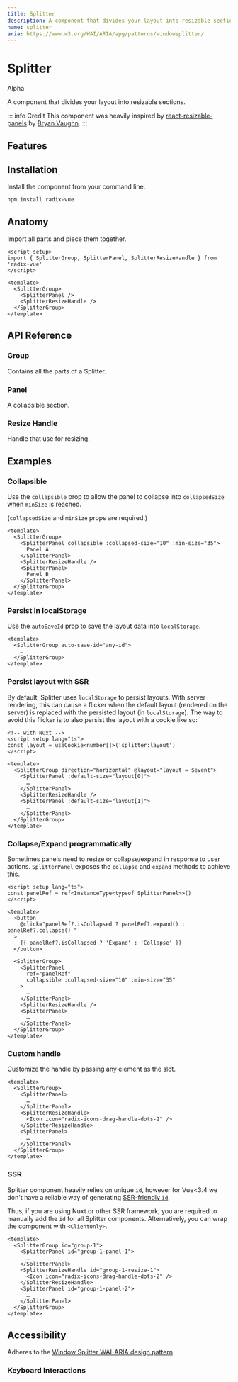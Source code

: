 ```yaml
---
title: Splitter
description: A component that divides your layout into resizable sections.
name: splitter
aria: https://www.w3.org/WAI/ARIA/apg/patterns/windowsplitter/
---
```



# Splitter

<Badge>Alpha</Badge>

<Description>
A component that divides your layout into resizable sections.
</Description>

<ComponentPreview name="Splitter" />

::: info Credit
This component was heavily inspired by [react-resizable-panels](https://github.com/bvaughn/react-resizable-panels) by [Bryan Vaughn](https://github.com/bvaughn).
:::

## Features

<Highlights
  :features="[
    'Supports keyboard interaction.',
    'Supports horizontal/vertical layout.',
    'Supports nested layout.',
    'Supports Right to Left direction.',
    'Can resize across another panel.',
    'Can be mounted conditionally.'
  ]"
/>
 
## Installation

Install the component from your command line.

```bash
npm install radix-vue
```

## Anatomy

Import all parts and piece them together.

```vue
<script setup>
import { SplitterGroup, SplitterPanel, SplitterResizeHandle } from 'radix-vue'
</script>

<template>
  <SplitterGroup>
    <SplitterPanel />
    <SplitterResizeHandle />
  </SplitterGroup>
</template>
```

## API Reference

### Group

Contains all the parts of a Splitter.


<!-- @include: @/meta/SplitterGroup.md -->


<DataAttributesTable
  :data="[
    {
      attribute: '[data-orientation]',
      values: ['vertical', 'horizontal'],
    },
    {
      attribute: '[data-state]',
      values: ['collapsed', 'expanded', 'Present when collapsbile'],
    },
  ]"
/>

### Panel

A collapsible section.

<!-- @include: @/meta/SplitterPanel.md -->

 
### Resize Handle

Handle that use for resizing.

<!-- @include: @/meta/SplitterResizeHandle.md -->

<DataAttributesTable 
  :data="[
    {
      attribute: '[data-state]',
      values: ['drag', 'hover', 'inactive'],
    },
    {
      attribute: '[data-disabled]',
      values: 'Present when disabled',
    },
    {
      attribute: '[data-orientation]',
      values: ['vertical', 'horizontal'],
    }
  ]" 
/>


## Examples

### Collapsible

Use the `collapsible` prop to allow the panel to collapse into `collapsedSize` when `minSize` is reached.

(`collapsedSize` and `minSize` props are required.)

```vue line=2
<template>
  <SplitterGroup>
    <SplitterPanel collapsible :collapsed-size="10" :min-size="35">
      Panel A
    </SplitterPanel>
    <SplitterResizeHandle />
    <SplitterPanel>
      Panel B
    </SplitterPanel>
  </SplitterGroup>
</template>
```

### Persist in localStorage

Use the `autoSaveId` prop to save the layout data into `localStorage`.

```vue line=2
<template>
  <SplitterGroup auto-save-id="any-id">
    …
  </SplitterGroup>
</template>
```
 
### Persist layout with SSR

By default, Splitter uses `localStorage` to persist layouts. With server rendering, this can cause a flicker when the default layout (rendered on the server) is replaced with the persisted layout (in `localStorage`). The way to avoid this flicker is to also persist the layout with a cookie like so:

```vue line=3,7,8,12
<!-- with Nuxt -->
<script setup lang="ts">
const layout = useCookie<number[]>('splitter:layout')
</script>

<template>
  <SplitterGroup direction="horizontal" @layout="layout = $event">
    <SplitterPanel :default-size="layout[0]">
      …
    </SplitterPanel>
    <SplitterResizeHandle />
    <SplitterPanel :default-size="layout[1]">
      …
    </SplitterPanel>
  </SplitterGroup>
</template>
```
 

### Collapse/Expand programmatically

Sometimes panels need to resize or collapse/expand in response to user actions. `SplitterPanel` exposes the `collapse` and `expand` methods to achieve this.

```vue line=2,7,14
<script setup lang="ts">
const panelRef = ref<InstanceType<typeof SplitterPanel>>()
</script>

<template>
  <button
    @click="panelRef?.isCollapsed ? panelRef?.expand() : panelRef?.collapse() "
  >
    {{ panelRef?.isCollapsed ? 'Expand' : 'Collapse' }}
  </button>

  <SplitterGroup>
    <SplitterPanel
      ref="panelRef"
      collapsible :collapsed-size="10" :min-size="35"
    >
      …
    </SplitterPanel>
    <SplitterResizeHandle />
    <SplitterPanel>
      …
    </SplitterPanel>
  </SplitterGroup>
</template>
```



### Custom handle

Customize the handle by passing any element as the slot.

 ```vue line=6-8
<template>
   <SplitterGroup>
     <SplitterPanel>
       …
     </SplitterPanel>
     <SplitterResizeHandle>
       <Icon icon="radix-icons-drag-handle-dots-2" />
     </SplitterResizeHandle>
     <SplitterPanel>
       …
     </SplitterPanel>
   </SplitterGroup>
</template>
```
 

### SSR

Splitter component heavily relies on unique `id`, however for Vue<3.4 we don't have a reliable way of generating [SSR-friendly `id`](https://github.com/vuejs/rfcs/discussions/557).

Thus, if you are using Nuxt or other SSR framework, you are required to manually add the `id` for all Splitter components. Alternatively, you can wrap the component with `<ClientOnly>`.

```vue
<template>
  <SplitterGroup id="group-1">
    <SplitterPanel id="group-1-panel-1">
      …
    </SplitterPanel>
    <SplitterResizeHandle id="group-1-resize-1">
      <Icon icon="radix-icons-drag-handle-dots-2" />
    </SplitterResizeHandle>
    <SplitterPanel id="group-1-panel-2">
      …
    </SplitterPanel>
  </SplitterGroup>
</template>
```


## Accessibility

Adheres to the [Window Splitter WAI-ARIA design pattern](https://www.w3.org/WAI/ARIA/apg/patterns/windowsplitter).

### Keyboard Interactions

<KeyboardTable :data="[
    {
      keys: ['Enter'],
      description: 'If the primary pane is not collapsed, collapses the pane. If the pane is collapsed, restores the splitter to its previous position.',
    }, 
    {
      keys: ['ArrowDown'],
      description: 'Moves a horizontal splitter down.',
    },
    {
      keys: ['ArrowUp'],
      description: 'Moves a horizontal splitter up.',
    },
    {
      keys: ['ArrowRight'],
      description: 'Moves a vertical splitter to the right.',
    },
    {
      keys: ['ArrowLeft'],
      description: 'Moves a vertical splitter to the left.',
    },
    {
      keys: ['Home'],
      description: 'Moves splitter to the position that gives the primary pane its smallest allowed size. ',
    },
    {
      keys: ['End'],
      description: 'Moves splitter to the position that gives the primary pane its largest allowed size.',
    }]" />
